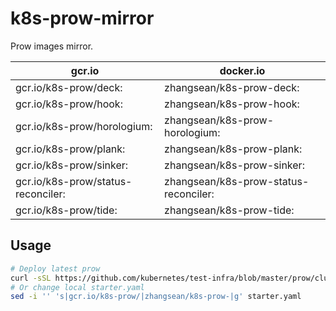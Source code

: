 # k8s-prow-mirror

Prow images mirror.

gcr.io | docker.io
---|---
gcr.io/k8s-prow/deck: | zhangsean/k8s-prow-deck:
gcr.io/k8s-prow/hook: | zhangsean/k8s-prow-hook:
gcr.io/k8s-prow/horologium: | zhangsean/k8s-prow-horologium:
gcr.io/k8s-prow/plank: | zhangsean/k8s-prow-plank:
gcr.io/k8s-prow/sinker: | zhangsean/k8s-prow-sinker:
gcr.io/k8s-prow/status-reconciler: | zhangsean/k8s-prow-status-reconciler:
gcr.io/k8s-prow/tide: | zhangsean/k8s-prow-tide:

## Usage

```bash
# Deploy latest prow
curl -sSL https://github.com/kubernetes/test-infra/blob/master/prow/cluster/starter.yaml?raw= | sed 's|gcr.io/k8s-prow/|zhangsean/k8s-prow-|g' | kubectl apply -f -
# Or change local starter.yaml
sed -i '' 's|gcr.io/k8s-prow/|zhangsean/k8s-prow-|g' starter.yaml
```
